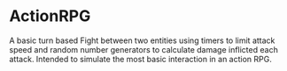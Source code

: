 # ActionRPG

A basic turn based Fight between two entities using timers to limit attack speed and random number generators to calculate damage inflicted each attack. Intended to simulate the most basic interaction in an action RPG.
